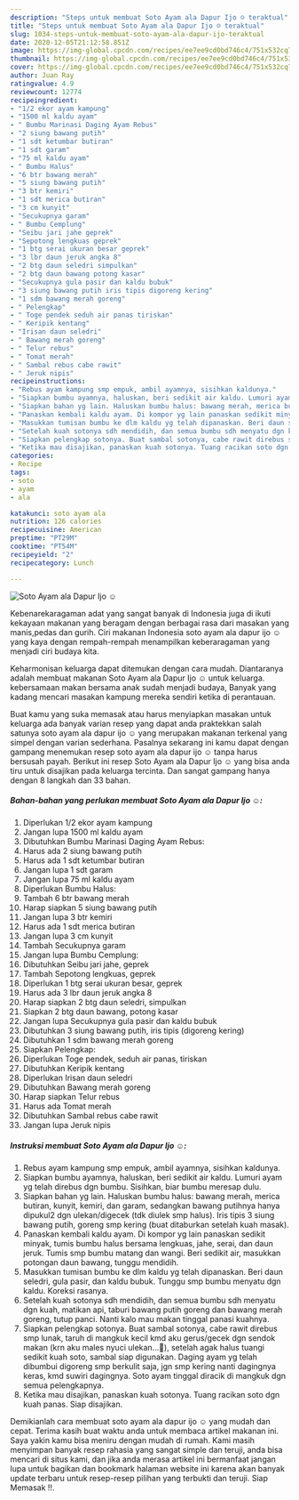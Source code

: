 ```yaml
---
description: "Steps untuk membuat Soto Ayam ala Dapur Ijo ☺️ teraktual"
title: "Steps untuk membuat Soto Ayam ala Dapur Ijo ☺️ teraktual"
slug: 1034-steps-untuk-membuat-soto-ayam-ala-dapur-ijo-teraktual
date: 2020-12-05T21:12:58.851Z
image: https://img-global.cpcdn.com/recipes/ee7ee9cd0bd746c4/751x532cq70/soto-ayam-ala-dapur-ijo-☺️-foto-resep-utama.jpg
thumbnail: https://img-global.cpcdn.com/recipes/ee7ee9cd0bd746c4/751x532cq70/soto-ayam-ala-dapur-ijo-☺️-foto-resep-utama.jpg
cover: https://img-global.cpcdn.com/recipes/ee7ee9cd0bd746c4/751x532cq70/soto-ayam-ala-dapur-ijo-☺️-foto-resep-utama.jpg
author: Juan Ray
ratingvalue: 4.9
reviewcount: 12774
recipeingredient:
- "1/2 ekor ayam kampung"
- "1500 ml kaldu ayam"
- " Bumbu Marinasi Daging Ayam Rebus"
- "2 siung bawang putih"
- "1 sdt ketumbar butiran"
- "1 sdt garam"
- "75 ml kaldu ayam"
- " Bumbu Halus"
- "6 btr bawang merah"
- "5 siung bawang putih"
- "3 btr kemiri"
- "1 sdt merica butiran"
- "3 cm kunyit"
- "Secukupnya garam"
- " Bumbu Cemplung"
- "Seibu jari jahe geprek"
- "Sepotong lengkuas geprek"
- "1 btg serai ukuran besar geprek"
- "3 lbr daun jeruk angka 8"
- "2 btg daun seledri simpulkan"
- "2 btg daun bawang potong kasar"
- "Secukupnya gula pasir dan kaldu bubuk"
- "3 siung bawang putih iris tipis digoreng kering"
- "1 sdm bawang merah goreng"
- " Pelengkap"
- " Toge pendek seduh air panas tiriskan"
- " Keripik kentang"
- "Irisan daun seledri"
- " Bawang merah goreng"
- " Telur rebus"
- " Tomat merah"
- " Sambal rebus cabe rawit"
- " Jeruk nipis"
recipeinstructions:
- "Rebus ayam kampung smp empuk, ambil ayamnya, sisihkan kaldunya."
- "Siapkan bumbu ayamnya, haluskan, beri sedikit air kaldu. Lumuri ayam yg telah direbus dgn bumbu. Sisihkan, biar bumbu meresap dulu."
- "Siapkan bahan yg lain. Haluskan bumbu halus: bawang merah, merica butiran, kunyit, kemiri, dan garam, sedangkan bawang putihnya hanya dipukul2 dgn ulekan/digecek (tdk diulek smp halus). Iris tipis 3 siung bawang putih, goreng smp kering (buat ditaburkan setelah kuah masak)."
- "Panaskan kembali kaldu ayam. Di kompor yg lain panaskan sedikit minyak, tumis bumbu halus bersama lengkuas, jahe, serai, dan daun jeruk. Tumis smp bumbu matang dan wangi. Beri sedikit air, masukkan potongan daun bawang, tunggu mendidih."
- "Masukkan tumisan bumbu ke dlm kaldu yg telah dipanaskan. Beri daun seledri, gula pasir, dan kaldu bubuk. Tunggu smp bumbu menyatu dgn kaldu. Koreksi rasanya."
- "Setelah kuah sotonya sdh mendidih, dan semua bumbu sdh menyatu dgn kuah, matikan api, taburi bawang putih goreng dan bawang merah goreng, tutup panci. Nanti kalo mau makan tinggal panasi kuahnya."
- "Siapkan pelengkap sotonya. Buat sambal sotonya, cabe rawit direbus smp lunak, taruh di mangkuk kecil kmd aku gerus/gecek dgn sendok makan (krn aku males nyuci ulekan...🤭), setelah agak halus tuangi sedikit kuah soto, sambal siap digunakan. Daging ayam yg telah dibumbui digoreng smp berkulit saja, jgn smp kering nanti dagingnya keras, kmd suwiri dagingnya. Soto ayam tinggal diracik di mangkuk dgn semua pelengkapnya."
- "Ketika mau disajikan, panaskan kuah sotonya. Tuang racikan soto dgn kuah panas. Siap disajikan."
categories:
- Recipe
tags:
- soto
- ayam
- ala

katakunci: soto ayam ala 
nutrition: 126 calories
recipecuisine: American
preptime: "PT29M"
cooktime: "PT54M"
recipeyield: "2"
recipecategory: Lunch

---
```



![Soto Ayam ala Dapur Ijo ☺️](https://img-global.cpcdn.com/recipes/ee7ee9cd0bd746c4/751x532cq70/soto-ayam-ala-dapur-ijo-☺️-foto-resep-utama.jpg)

Kebenarekaragaman adat yang sangat banyak di Indonesia juga di ikuti kekayaan makanan yang beragam dengan berbagai rasa dari masakan yang manis,pedas dan gurih. Ciri makanan Indonesia soto ayam ala dapur ijo ☺️ yang kaya dengan rempah-rempah menampilkan keberaragaman yang menjadi ciri budaya kita.




Keharmonisan keluarga dapat ditemukan dengan cara mudah. Diantaranya adalah membuat makanan Soto Ayam ala Dapur Ijo ☺️ untuk keluarga. kebersamaan makan bersama anak sudah menjadi budaya, Banyak yang kadang mencari masakan kampung mereka sendiri ketika di perantauan.

Buat kamu yang suka memasak atau harus menyiapkan masakan untuk keluarga ada banyak varian resep yang dapat anda praktekkan salah satunya soto ayam ala dapur ijo ☺️ yang merupakan makanan terkenal yang simpel dengan varian sederhana. Pasalnya sekarang ini kamu dapat dengan gampang menemukan resep soto ayam ala dapur ijo ☺️ tanpa harus bersusah payah.
Berikut ini resep Soto Ayam ala Dapur Ijo ☺️ yang bisa anda tiru untuk disajikan pada keluarga tercinta. Dan sangat gampang hanya dengan 8 langkah dan 33 bahan.


<!--inarticleads1-->

##### Bahan-bahan yang perlukan membuat Soto Ayam ala Dapur Ijo ☺️:

1. Diperlukan 1/2 ekor ayam kampung
1. Jangan lupa 1500 ml kaldu ayam
1. Dibutuhkan  Bumbu Marinasi Daging Ayam Rebus:
1. Harus ada 2 siung bawang putih
1. Harus ada 1 sdt ketumbar butiran
1. Jangan lupa 1 sdt garam
1. Jangan lupa 75 ml kaldu ayam
1. Diperlukan  Bumbu Halus:
1. Tambah 6 btr bawang merah
1. Harap siapkan 5 siung bawang putih
1. Jangan lupa 3 btr kemiri
1. Harus ada 1 sdt merica butiran
1. Jangan lupa 3 cm kunyit
1. Tambah Secukupnya garam
1. Jangan lupa  Bumbu Cemplung:
1. Dibutuhkan Seibu jari jahe, geprek
1. Tambah Sepotong lengkuas, geprek
1. Diperlukan 1 btg serai ukuran besar, geprek
1. Harus ada 3 lbr daun jeruk angka 8
1. Harap siapkan 2 btg daun seledri, simpulkan
1. Siapkan 2 btg daun bawang, potong kasar
1. Jangan lupa Secukupnya gula pasir dan kaldu bubuk
1. Dibutuhkan 3 siung bawang putih, iris tipis (digoreng kering)
1. Dibutuhkan 1 sdm bawang merah goreng
1. Siapkan  Pelengkap:
1. Diperlukan  Toge pendek, seduh air panas, tiriskan
1. Dibutuhkan  Keripik kentang
1. Diperlukan Irisan daun seledri
1. Dibutuhkan  Bawang merah goreng
1. Harap siapkan  Telur rebus
1. Harus ada  Tomat merah
1. Dibutuhkan  Sambal rebus cabe rawit
1. Jangan lupa  Jeruk nipis




<!--inarticleads2-->

##### Instruksi membuat  Soto Ayam ala Dapur Ijo ☺️:

1. Rebus ayam kampung smp empuk, ambil ayamnya, sisihkan kaldunya.
1. Siapkan bumbu ayamnya, haluskan, beri sedikit air kaldu. Lumuri ayam yg telah direbus dgn bumbu. Sisihkan, biar bumbu meresap dulu.
1. Siapkan bahan yg lain. Haluskan bumbu halus: bawang merah, merica butiran, kunyit, kemiri, dan garam, sedangkan bawang putihnya hanya dipukul2 dgn ulekan/digecek (tdk diulek smp halus). Iris tipis 3 siung bawang putih, goreng smp kering (buat ditaburkan setelah kuah masak).
1. Panaskan kembali kaldu ayam. Di kompor yg lain panaskan sedikit minyak, tumis bumbu halus bersama lengkuas, jahe, serai, dan daun jeruk. Tumis smp bumbu matang dan wangi. Beri sedikit air, masukkan potongan daun bawang, tunggu mendidih.
1. Masukkan tumisan bumbu ke dlm kaldu yg telah dipanaskan. Beri daun seledri, gula pasir, dan kaldu bubuk. Tunggu smp bumbu menyatu dgn kaldu. Koreksi rasanya.
1. Setelah kuah sotonya sdh mendidih, dan semua bumbu sdh menyatu dgn kuah, matikan api, taburi bawang putih goreng dan bawang merah goreng, tutup panci. Nanti kalo mau makan tinggal panasi kuahnya.
1. Siapkan pelengkap sotonya. Buat sambal sotonya, cabe rawit direbus smp lunak, taruh di mangkuk kecil kmd aku gerus/gecek dgn sendok makan (krn aku males nyuci ulekan...🤭), setelah agak halus tuangi sedikit kuah soto, sambal siap digunakan. Daging ayam yg telah dibumbui digoreng smp berkulit saja, jgn smp kering nanti dagingnya keras, kmd suwiri dagingnya. Soto ayam tinggal diracik di mangkuk dgn semua pelengkapnya.
1. Ketika mau disajikan, panaskan kuah sotonya. Tuang racikan soto dgn kuah panas. Siap disajikan.




Demikianlah cara membuat soto ayam ala dapur ijo ☺️ yang mudah dan cepat. Terima kasih buat waktu anda untuk membaca artikel makanan ini. Saya yakin kamu bisa meniru dengan mudah di rumah. Kami masih menyimpan banyak resep rahasia yang sangat simple dan teruji, anda bisa mencari di situs kami, dan jika anda merasa artikel ini bermanfaat jangan lupa untuk bagikan dan bookmark halaman website ini karena akan banyak update terbaru untuk resep-resep pilihan yang terbukti dan teruji. Siap Memasak !!. 
